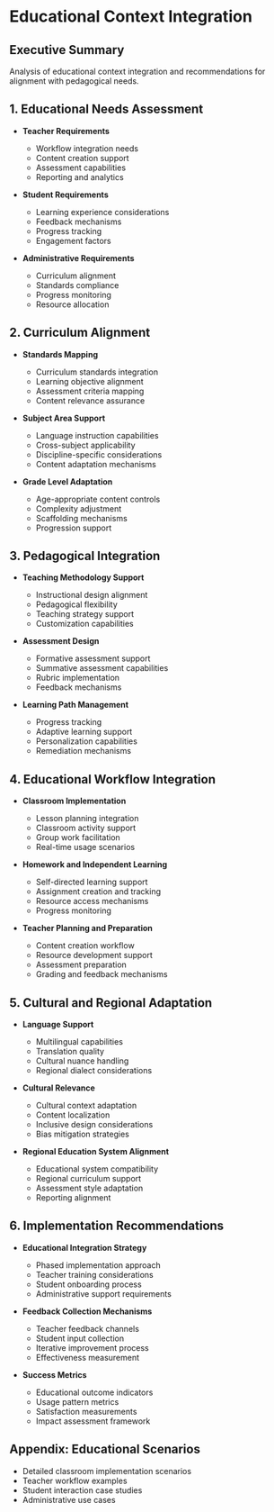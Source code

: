 # Educational Context Integration

## Executive Summary
Analysis of educational context integration and recommendations for alignment with pedagogical needs.

## 1. Educational Needs Assessment
- **Teacher Requirements**
  - Workflow integration needs
  - Content creation support
  - Assessment capabilities
  - Reporting and analytics

- **Student Requirements**
  - Learning experience considerations
  - Feedback mechanisms
  - Progress tracking
  - Engagement factors

- **Administrative Requirements**
  - Curriculum alignment
  - Standards compliance
  - Progress monitoring
  - Resource allocation

## 2. Curriculum Alignment
- **Standards Mapping**
  - Curriculum standards integration
  - Learning objective alignment
  - Assessment criteria mapping
  - Content relevance assurance

- **Subject Area Support**
  - Language instruction capabilities
  - Cross-subject applicability
  - Discipline-specific considerations
  - Content adaptation mechanisms

- **Grade Level Adaptation**
  - Age-appropriate content controls
  - Complexity adjustment
  - Scaffolding mechanisms
  - Progression support

## 3. Pedagogical Integration
- **Teaching Methodology Support**
  - Instructional design alignment
  - Pedagogical flexibility
  - Teaching strategy support
  - Customization capabilities

- **Assessment Design**
  - Formative assessment support
  - Summative assessment capabilities
  - Rubric implementation
  - Feedback mechanisms

- **Learning Path Management**
  - Progress tracking
  - Adaptive learning support
  - Personalization capabilities
  - Remediation mechanisms

## 4. Educational Workflow Integration
- **Classroom Implementation**
  - Lesson planning integration
  - Classroom activity support
  - Group work facilitation
  - Real-time usage scenarios

- **Homework and Independent Learning**
  - Self-directed learning support
  - Assignment creation and tracking
  - Resource access mechanisms
  - Progress monitoring

- **Teacher Planning and Preparation**
  - Content creation workflow
  - Resource development support
  - Assessment preparation
  - Grading and feedback mechanisms

## 5. Cultural and Regional Adaptation
- **Language Support**
  - Multilingual capabilities
  - Translation quality
  - Cultural nuance handling
  - Regional dialect considerations

- **Cultural Relevance**
  - Cultural context adaptation
  - Content localization
  - Inclusive design considerations
  - Bias mitigation strategies

- **Regional Education System Alignment**
  - Educational system compatibility
  - Regional curriculum support
  - Assessment style adaptation
  - Reporting alignment

## 6. Implementation Recommendations
- **Educational Integration Strategy**
  - Phased implementation approach
  - Teacher training considerations
  - Student onboarding process
  - Administrative support requirements

- **Feedback Collection Mechanisms**
  - Teacher feedback channels
  - Student input collection
  - Iterative improvement process
  - Effectiveness measurement

- **Success Metrics**
  - Educational outcome indicators
  - Usage pattern metrics
  - Satisfaction measurements
  - Impact assessment framework

## Appendix: Educational Scenarios
- Detailed classroom implementation scenarios
- Teacher workflow examples
- Student interaction case studies
- Administrative use cases
